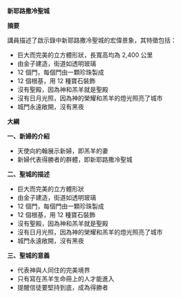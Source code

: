 **新耶路撒冷聖城**

**摘要**

講員描述了啟示錄中新耶路撒冷聖城的宏偉景象，其特徵包括：

* 巨大而完美的立方體形狀，長寬高均為 2,400 公里
* 由金子建造，街道如透明玻璃
* 12 個門，每個門由一顆珍珠製成
* 12 個根基，用 12 種寶石裝飾
* 沒有聖殿，因為神和羔羊就是聖殿
* 沒有日月光照，因為神的榮耀和羔羊的燈光照亮了城市
* 城門永遠敞開，沒有黑夜

**大綱**

**一、新婦的介紹**

* 天使向約翰展示新婦，即羔羊的妻
* 新婦代表得勝者的群體，即新耶路撒冷聖城

**二、聖城的描述**

* 巨大而完美的立方體形狀
* 由金子建造，街道如透明玻璃
* 12 個門，每個門由一顆珍珠製成
* 12 個根基，用 12 種寶石裝飾
* 沒有聖殿，因為神和羔羊就是聖殿
* 沒有日月光照，因為神的榮耀和羔羊的燈光照亮了城市
* 城門永遠敞開，沒有黑夜

**三、聖城的意義**

* 代表神與人同住的完美境界
* 只有寫在羔羊生命冊上的人才能進入
* 提醒信徒要堅持到底，成為得勝者